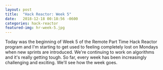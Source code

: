 ```yaml
---
layout: post
title:  "Hack Reactor: Week 5"
date:   2018-12-18 00:18:56 -0600
categories: hack-reactor
featured-img: hr-week-5.jpg
---
```

Today was the beginning of Week 5 of the Remote Part Time Hack Reactor program and I'm starting to get used to feeling completely lost on Mondays when new sprints are introduced. We're continuing to work on algorithms and it's really getting tough. So far, every week has been increasingly challenging and exciting. We'll see how the week goes.